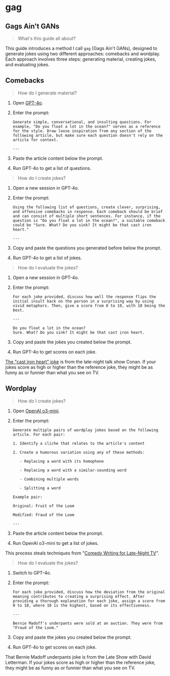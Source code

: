 # gag

## Gags Ain't GANs

> What's this guide all about?

This guide introduces a method I call `gag` (Gags Ain't GANs), designed to generate jokes using two different approaches: comebacks and wordplay. Each approach involves three steps: generating material, creating jokes, and evaluating jokes.

## Comebacks

> How do I generate material?

1. Open [GPT-4o](https://openai.com/index/hello-gpt-4o/).

1. Enter the prompt:

   ```
   Generate simple, conversational, and insulting questions. For example, "Do you float a lot in the ocean?" serves as a reference for the style. Draw loose inspiration from any section of the following article, but make sure each question doesn't rely on the article for context.

   ---
   ```

1. Paste the article content below the prompt.

1. Run GPT-4o to get a list of questions.

> How do I create jokes?

1. Open a new session in GPT-4o.

1. Enter the prompt:

   ```
   Using the following list of questions, create clever, surprising, and offensive comebacks in response. Each comeback should be brief and can consist of multiple short sentences. For instance, if the question is "Do you float a lot in the ocean?", a suitable comeback could be "Sure. What? Do you sink? It might be that cast iron heart."

   ---
   ```

1. Copy and paste the questions you generated before below the prompt.

1. Run GPT-4o to get a list of jokes.

> How do I evaluate the jokes?

1. Open a new session in GPT-4o.

1. Enter the prompt:

   ```
   For each joke provided, discuss how well the response flips the initial insult back on the person in a surprising way by using vivid metaphors. Then, give a score from 0 to 10, with 10 being the best.

   ---

   Do you float a lot in the ocean?
   Sure. What? Do you sink? It might be that cast iron heart.
   ```

1. Copy and paste the jokes you created below the prompt.

1. Run GPT-4o to get scores on each joke.

[The "cast iron heart" joke](https://youtu.be/VN3zrFBXynw?t=10) is from the late-night talk show Conan. If your jokes score as high or higher than the reference joke, they might be as funny as or funnier than what you see on TV.

## Wordplay

> How do I create jokes?

1. Open [OpenAI o3-mini](https://openai.com/index/openai-o3-mini).

1. Enter the prompt:

   ```
   Generate multiple pairs of wordplay jokes based on the following article. For each pair:
   
   1. Identify a cliche that relates to the article's content
   
   2. Create a humorous variation using any of these methods:
   
      - Replacing a word with its homophone
   
      - Replacing a word with a similar-sounding word
   
      - Combining multiple words
   
      - Splitting a word
   
   Example pair:
   
   Original: Fruit of the Loom
   
   Modified: Fraud of the Loom
   
   ---
   ```

1. Paste the article content below the prompt.

1. Run OpenAI o3-mini to get a list of jokes.

This process steals techniques from "[Comedy Writing for Late-Night TV](https://www.goodreads.com/en/book/show/22350931)".

> How do I evaluate the jokes?

1. Switch to GPT-4o.

1. Enter the prompt:

   ```
   For each joke provided, discuss how the deviation from the original meaning contributes to creating a surprising effect. After providing a thorough explanation for each joke, assign a score from 0 to 10, where 10 is the highest, based on its effectiveness.

   ---

   Bernie Madoff's underpants were sold at an auction. They were from "Fraud of the Loom."
   ```

1. Copy and paste the jokes you created below the prompt.

1. Run GPT-4o to get scores on each joke.

That Bernie Madoff underpants joke is from the Late Show with David Letterman. If your jokes score as high or higher than the reference joke, they might be as funny as or funnier than what you see on TV.
